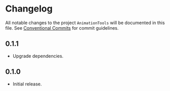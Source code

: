 # Changelog

All notable changes to the project `AnimationTools` will be documented in this file.
See [Conventional Commits](https://conventionalcommits.org) for commit guidelines.

## 0.1.1

- Upgrade dependencies.

## 0.1.0

- Initial release.
